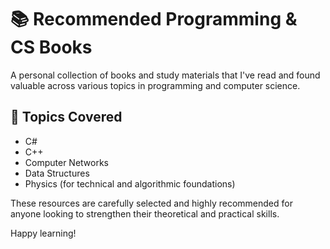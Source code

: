 # 📚 Recommended Programming & CS Books

A personal collection of books and study materials that I've read and found valuable across various topics in programming and computer science.

## 📂 Topics Covered
- C#
- C++
- Computer Networks
- Data Structures
- Physics (for technical and algorithmic foundations)

These resources are carefully selected and highly recommended for anyone looking to strengthen their theoretical and practical skills.

Happy learning!
